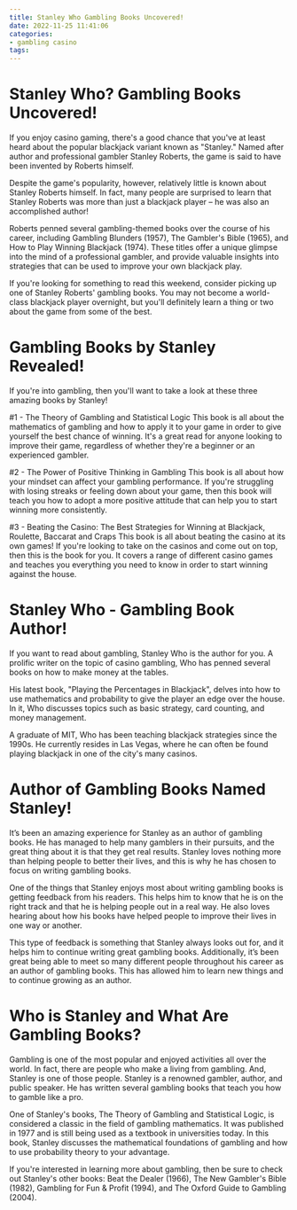 ```yaml
---
title: Stanley Who Gambling Books Uncovered!
date: 2022-11-25 11:41:06
categories:
- gambling casino
tags:
---
```



#  Stanley Who? Gambling Books Uncovered!

If you enjoy casino gaming, there's a good chance that you've at least heard about the popular blackjack variant known as "Stanley." Named after author and professional gambler Stanley Roberts, the game is said to have been invented by Roberts himself.

Despite the game's popularity, however, relatively little is known about Stanley Roberts himself. In fact, many people are surprised to learn that Stanley Roberts was more than just a blackjack player – he was also an accomplished author!

Roberts penned several gambling-themed books over the course of his career, including Gambling Blunders (1957), The Gambler's Bible (1965), and How to Play Winning Blackjack (1974). These titles offer a unique glimpse into the mind of a professional gambler, and provide valuable insights into strategies that can be used to improve your own blackjack play.

If you're looking for something to read this weekend, consider picking up one of Stanley Roberts' gambling books. You may not become a world-class blackjack player overnight, but you'll definitely learn a thing or two about the game from some of the best.

#  Gambling Books by Stanley Revealed!

If you're into gambling, then you'll want to take a look at these three amazing books by Stanley!

#1 - The Theory of Gambling and Statistical Logic
This book is all about the mathematics of gambling and how to apply it to your game in order to give yourself the best chance of winning. It's a great read for anyone looking to improve their game, regardless of whether they're a beginner or an experienced gambler.

#2 - The Power of Positive Thinking in Gambling
This book is all about how your mindset can affect your gambling performance. If you're struggling with losing streaks or feeling down about your game, then this book will teach you how to adopt a more positive attitude that can help you to start winning more consistently.

#3 - Beating the Casino: The Best Strategies for Winning at Blackjack, Roulette, Baccarat and Craps
This book is all about beating the casino at its own games! If you're looking to take on the casinos and come out on top, then this is the book for you. It covers a range of different casino games and teaches you everything you need to know in order to start winning against the house.

#  Stanley Who - Gambling Book Author!

If you want to read about gambling, Stanley Who is the author for you. A prolific writer on the topic of casino gambling, Who has penned several books on how to make money at the tables.

His latest book, "Playing the Percentages in Blackjack", delves into how to use mathematics and probability to give the player an edge over the house. In it, Who discusses topics such as basic strategy, card counting, and money management.

A graduate of MIT, Who has been teaching blackjack strategies since the 1990s. He currently resides in Las Vegas, where he can often be found playing blackjack in one of the city's many casinos.

#  Author of Gambling Books Named Stanley!

It’s been an amazing experience for Stanley as an author of gambling books. He has managed to help many gamblers in their pursuits, and the great thing about it is that they get real results. Stanley loves nothing more than helping people to better their lives, and this is why he has chosen to focus on writing gambling books.

One of the things that Stanley enjoys most about writing gambling books is getting feedback from his readers. This helps him to know that he is on the right track and that he is helping people out in a real way. He also loves hearing about how his books have helped people to improve their lives in one way or another.

This type of feedback is something that Stanley always looks out for, and it helps him to continue writing great gambling books. Additionally, it’s been great being able to meet so many different people throughout his career as an author of gambling books. This has allowed him to learn new things and to continue growing as an author.

#  Who is Stanley and What Are Gambling Books?

Gambling is one of the most popular and enjoyed activities all over the world. In fact, there are people who make a living from gambling. And, Stanley is one of those people. Stanley is a renowned gambler, author, and public speaker. He has written several gambling books that teach you how to gamble like a pro.

One of Stanley's books, The Theory of Gambling and Statistical Logic, is considered a classic in the field of gambling mathematics. It was published in 1977 and is still being used as a textbook in universities today. In this book, Stanley discusses the mathematical foundations of gambling and how to use probability theory to your advantage.

If you're interested in learning more about gambling, then be sure to check out Stanley's other books: Beat the Dealer (1966), The New Gambler's Bible (1982), Gambling for Fun & Profit (1994), and The Oxford Guide to Gambling (2004).